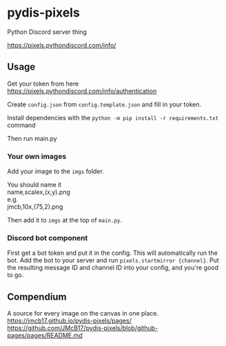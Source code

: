 # pydis-pixels
Python Discord server thing

https://pixels.pythondiscord.com/info/

## Usage
Get your token from here https://pixels.pythondiscord.com/info/authentication

Create `config.json` from `config.template.json` and fill in your token.

Install dependencies with the `python -m pip install -r requirements.txt` command

Then run main.py

### Your own images
Add your image to the `imgs` folder.

You should name it    
name,scalex,(x,y).png    
e.g.    
jmcb,10x,(75,2).png

Then add it to `imgs` at the top of `main.py`.

### Discord bot component
First get a bot token and put it in the config. This will automatically run the bot. Add the bot to your server and run `pixels.startmirror {channel}`. Put the resulting message ID and channel ID into your config, and you're good to go.

## Compendium
A source for every image on the canvas in one place.    
https://jmcb17.github.io/pydis-pixels/pages/    
https://github.com/JMcB17/pydis-pixels/blob/github-pages/pages/README.md
